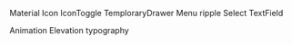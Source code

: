 Material Icon
IconToggle
TemploraryDrawer
Menu
ripple
Select
TextField

Animation
Elevation
typography
